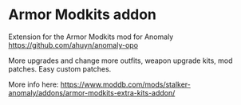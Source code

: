 # Armor Modkits addon
Extension for the Armor Modkits mod for Anomaly https://github.com/ahuyn/anomaly-opo

More upgrades and change more outfits, weapon upgrade kits, mod patches. Easy custom patches.

More info here:
https://www.moddb.com/mods/stalker-anomaly/addons/armor-modkits-extra-kits-addon/
